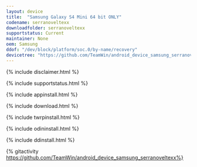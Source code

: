```yaml
---
layout: device
title:  "Samsung Galaxy S4 Mini 64 bit ONLY"
codename: serranoveltexx
downloadfolder: serranoveltexx
supportstatus: Current
maintainer: None
oem: Samsung
ddof: "/dev/block/platform/soc.0/by-name/recovery"
devicetree: "https://github.com/TeamWin/android_device_samsung_serranoveltexx"
---
```


{% include disclaimer.html %}

{% include supportstatus.html %}

{% include appinstall.html %}

{% include download.html %}

{% include twrpinstall.html %}

{% include odininstall.html %}

{% include ddinstall.html %}

{% gitactivity  https://github.com/TeamWin/android_device_samsung_serranoveltexx%}
